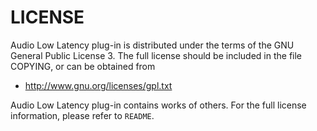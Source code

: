 LICENSE
==========

Audio Low Latency plug-in is distributed under the terms of the GNU General Public License 3.
The full license should be included in the file COPYING, or can be obtained from

- <http://www.gnu.org/licenses/gpl.txt>

Audio Low Latency plug-in contains works of others. For the full license information, please
refer to `README`.

